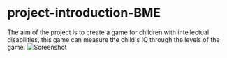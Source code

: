 # project-introduction-BME
The aim of the project is to create a game for children with intellectual disabilities, this game can measure the child's IQ through the levels of the game.
![Screenshot](poster_in.jpg)